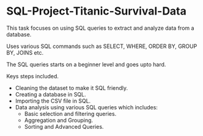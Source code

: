 # SQL-Project-Titanic-Survival-Data

This task focuses on using SQL queries to extract and analyze data from a database.

Uses various SQL commands such as SELECT, WHERE, ORDER BY, GROUP BY, JOINS etc.

The SQL queries starts on a beginner level and goes upto hard.

Keys steps included.
- Cleaning the dataset to make it SQL friendly.
- Creating a database in SQL.
- Importing the CSV file in SQL.
- Data analysis using various SQL queries which includes:
    - Basic selection and filtering queries.
    - Aggregation and Grouping.
    - Sorting and Advanced Queries.
